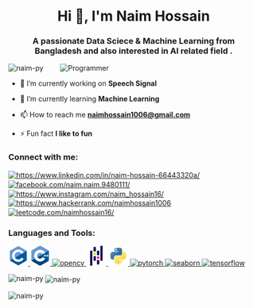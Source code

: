 <h1 align="center">Hi 👋, I'm Naim Hossain</h1>
<h3 align="center">A passionate Data Sciece & Machine Learning from Bangladesh and also interested in AI related field .</h3>

<img align="right" alt="Programmer" width="400" src="https://camo.githubusercontent.com/97d0c0c4209208d8ec9573c7e213e05872a9f59b703868647b559b77af601cc6/68747470733a2f2f692e70696e696d672e636f6d2f6f726967696e616c732f65382f66342f35332f65386634353334363961336563393765636433353464663436356437333931332e676966">

<p align="left"> <img src="https://komarev.com/ghpvc/?username=naim-py&label=Profile%20views&color=0e75b6&style=flat" alt="naim-py" /> </p>

- 🔭 I’m currently working on **Speech Signal**

- 🌱 I’m currently learning **Machine Learning**

- 📫 How to reach me **naimhossain1006@gmail.com**

- ⚡ Fun fact **I like to fun**

<h3 align="left">Connect with me:</h3>
<p align="left">
<a href="https://linkedin.com/in/https://www.linkedin.com/in/naim-hossain-66443320a/" target="blank"><img align="center" src="https://raw.githubusercontent.com/rahuldkjain/github-profile-readme-generator/master/src/images/icons/Social/linked-in-alt.svg" alt="https://www.linkedin.com/in/naim-hossain-66443320a/" height="30" width="40" /></a>
<a href="https://fb.com/facebook.com/naim.naim.9480111/" target="blank"><img align="center" src="https://raw.githubusercontent.com/rahuldkjain/github-profile-readme-generator/master/src/images/icons/Social/facebook.svg" alt="facebook.com/naim.naim.9480111/" height="30" width="40" /></a>
<a href="https://instagram.com/https://www.instagram.com/naim_hossain16/" target="blank"><img align="center" src="https://raw.githubusercontent.com/rahuldkjain/github-profile-readme-generator/master/src/images/icons/Social/instagram.svg" alt="https://www.instagram.com/naim_hossain16/" height="30" width="40" /></a>
<a href="https://www.hackerrank.com/https://www.hackerrank.com/naimhossain1006" target="blank"><img align="center" src="https://raw.githubusercontent.com/rahuldkjain/github-profile-readme-generator/master/src/images/icons/Social/hackerrank.svg" alt="https://www.hackerrank.com/naimhossain1006" height="30" width="40" /></a>
<a href="https://www.leetcode.com/leetcode.com/naimhossain16/" target="blank"><img align="center" src="https://raw.githubusercontent.com/rahuldkjain/github-profile-readme-generator/master/src/images/icons/Social/leet-code.svg" alt="leetcode.com/naimhossain16/" height="30" width="40" /></a>
</p>

<h3 align="left">Languages and Tools:</h3>
<p align="left"> <a href="https://www.cprogramming.com/" target="_blank" rel="noreferrer"> <img src="https://raw.githubusercontent.com/devicons/devicon/master/icons/c/c-original.svg" alt="c" width="40" height="40"/> </a> <a href="https://www.w3schools.com/cpp/" target="_blank" rel="noreferrer"> <img src="https://raw.githubusercontent.com/devicons/devicon/master/icons/cplusplus/cplusplus-original.svg" alt="cplusplus" width="40" height="40"/> </a> <a href="https://opencv.org/" target="_blank" rel="noreferrer"> <img src="https://www.vectorlogo.zone/logos/opencv/opencv-icon.svg" alt="opencv" width="40" height="40"/> </a> <a href="https://pandas.pydata.org/" target="_blank" rel="noreferrer"> <img src="https://raw.githubusercontent.com/devicons/devicon/2ae2a900d2f041da66e950e4d48052658d850630/icons/pandas/pandas-original.svg" alt="pandas" width="40" height="40"/> </a> <a href="https://www.python.org" target="_blank" rel="noreferrer"> <img src="https://raw.githubusercontent.com/devicons/devicon/master/icons/python/python-original.svg" alt="python" width="40" height="40"/> </a> <a href="https://pytorch.org/" target="_blank" rel="noreferrer"> <img src="https://www.vectorlogo.zone/logos/pytorch/pytorch-icon.svg" alt="pytorch" width="40" height="40"/> </a> <a href="https://seaborn.pydata.org/" target="_blank" rel="noreferrer"> <img src="https://seaborn.pydata.org/_images/logo-mark-lightbg.svg" alt="seaborn" width="40" height="40"/> </a> <a href="https://www.tensorflow.org" target="_blank" rel="noreferrer"> <img src="https://www.vectorlogo.zone/logos/tensorflow/tensorflow-icon.svg" alt="tensorflow" width="40" height="40"/> </a> </p>

<p><img align="left" src="https://github-readme-stats.vercel.app/api/top-langs?username=naim-py&show_icons=true&locale=en&layout=compact" alt="naim-py" /></p>

<p>&nbsp;<img align="center" src="https://github-readme-stats.vercel.app/api?username=naim-py&show_icons=true&locale=en" alt="naim-py" /></p>

<p><img align="center" src="https://github-readme-streak-stats.herokuapp.com/?user=naim-py&" alt="naim-py" /></p>
